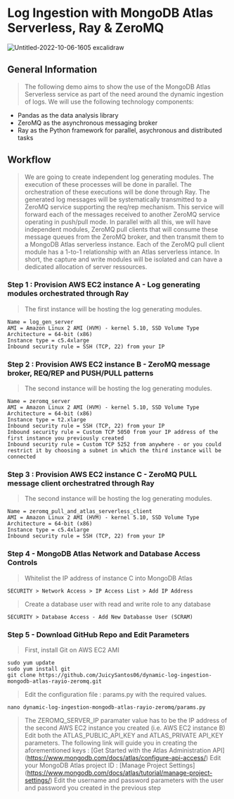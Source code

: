 # Log Ingestion with MongoDB Atlas Serverless, Ray & ZeroMQ




![Untitled-2022-10-06-1605 excalidraw](https://user-images.githubusercontent.com/84564830/213499031-7bd8937c-1594-4df1-80c3-47c3e4c12dcf.png)


## General Information
> The following demo aims to show the use of the MongoDB Atlas Serverless service as part of the need around the dynamic ingestion of logs.
> We will use the following technology components: 
* Pandas as the data analysis library
* ZeroMQ as the asynchronous messaging broker
* Ray as the Python framework for parallel, asychronous and distributed tasks


## Workflow
> We are going to create independent log generating modules. The execution of these processes will be done in parallel. 
> The orchestration of these executions will be done through Ray. 
> The generated log messages will be systematically transmitted to a ZeroMQ service supporting the req/rep mechanism.
> This service will forward each of the messages received to another ZeroMQ service operating in push/pull mode.
> In parallel with all this, we will have independent modules, ZeroMQ pull clients that will consume these message queues from the ZeroMQ broker, and then transmit them to a MongoDB Atlas serverless instance.
> Each of the ZeroMQ pull client module has a 1-to-1 relationship with an Atlas serverless intance.
> In short, the capture and write modules will be isolated and can have a dedicated allocation of server ressources.

### Step 1 : Provision AWS EC2 instance A - Log generating modules orchestrated through Ray
> The first instance will be hosting the log generating modules.
```
Name = log_gen_server
AMI = Amazon Linux 2 AMI (HVM) - kernel 5.10, SSD Volume Type
Architecture = 64-bit (x86)
Instance type = c5.4xlarge
Inbound security rule = SSH (TCP, 22) from your IP
```

### Step 2 : Provision AWS EC2 instance B - ZeroMQ message broker, REQ/REP and PUSH/PULL patterns
> The second instance will be hosting the log generating modules.
```
Name = zeromq_server
AMI = Amazon Linux 2 AMI (HVM) - kernel 5.10, SSD Volume Type
Architecture = 64-bit (x86)
Instance type = t2.xlarge
Inbound security rule = SSH (TCP, 22) from your IP
Inbound security rule = Custom TCP 5050 from your IP address of the first instance you previously created
Inbound security rule = Custom TCP 5252 from anywhere - or you could restrict it by choosing a subnet in which the third instance will be connected
```

### Step 3 : Provision AWS EC2 instance C - ZeroMQ PULL message client orchestratred through Ray
> The second instance will be hosting the log generating modules.
```
Name = zeromq_pull_and_atlas_serverless_client
AMI = Amazon Linux 2 AMI (HVM) - kernel 5.10, SSD Volume Type
Architecture = 64-bit (x86)
Instance type = c5.4xlarge
Inbound security rule = SSH (TCP, 22) from your IP
```

### Step 4 - MongoDB Atlas Network and Database Access Controls
> Whitelist the IP address of instance C into MongoDB Atlas
```
SECURITY > Network Access > IP Access List > Add IP Address
```
> Create a database user with read and write role to any database
```
SECURITY > Database Access - Add New Databasse User (SCRAM)
```

### Step 5 - Download GitHub Repo and Edit Parameters
> First, install Git on AWS EC2 AMI
```
sudo yum update
sudo yum install git
git clone https://github.com/JuicySantos06/dynamic-log-ingestion-mongodb-atlas-rayio-zeromq.git
```
> Edit the configuration file : params.py with the required values.
```
nano dynamic-log-ingestion-mongodb-atlas-rayio-zeromq/params.py
```
> The ZEROMQ_SERVER_IP paramater value has to be the IP address of the second AWS EC2 instance you created (i.e. AWS EC2 instance B)
> Edit both the ATLAS_PUBLIC_API_KEY and ATLAS_PRIVATE API_KEY parameters.
> The following link will guide you in creating the aforementioned keys : [Get Started with the Atlas Administration API] (https://www.mongodb.com/docs/atlas/configure-api-access/)
> Edit your MongoDB Atlas project ID : [Manage Project Settings] (https://www.mongodb.com/docs/atlas/tutorial/manage-project-settings/)
> Edit the username and password parameters with the user and password you created in the previous step


